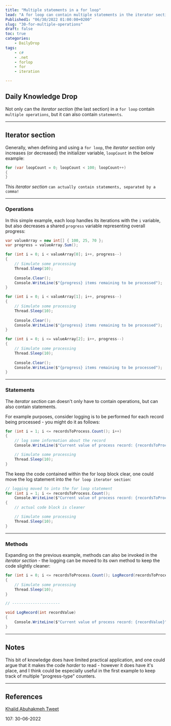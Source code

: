```yaml
---
title: "Multiple statements in a for loop"
lead: "A for loop can contain multiple statements in the iterator section"
Published1: "06/30/2022 01:00:00+0200"
slug: "30-for-multiple-operations"
draft: false
toc: true
categories:
    - DailyDrop
tags:
    - c#
    - .net
    - forlop
    - for
    - iteration

---
```


## Daily Knowledge Drop

Not only can the _iterator section_ (the last section) in a `for loop` contain `multiple operations`, but it can also contain `statements`.

---

## Iterator section

Generally, when defining and using a `for loop`, the _iterator section_ only increases (or decreased) the initializer variable, `loopCount` in the below example:

``` csharp
for (var loopCount = 0; loopCount < 100; loopCount++) 
{ 
}
```

This _iterator section_ `can actually contain statements, separated by a comma!`

---

### Operations

In this simple example, each loop handles its iterations with the `i` variable, but also decreases a shared `progress` variable representing overall progress:

``` csharp
var valueArray = new int[] { 100, 25, 70 };
var progress = valueArray.Sum();

for (int i = 0; i < valueArray[0]; i++, progress--)
{
    // Simulate some processing
    Thread.Sleep(10);
    
    Console.Clear();
    Console.WriteLine($"{progress} items remaining to be processed");
}

for (int i = 0; i < valueArray[1]; i++, progress--)
{
    // Simulate some processing
    Thread.Sleep(10);
    
    Console.Clear();
    Console.WriteLine($"{progress} items remaining to be processed");
}

for (int i = 0; i <= valueArray[2]; i++, progress--)
{
    // Simulate some processing
    Thread.Sleep(10);
    
    Console.Clear();
    Console.WriteLine($"{progress} items remaining to be processed");
}
```

---

### Statements

The _iterator section_ can doesn't only have to contain operations, but can also contain statements.

For example purposes, consider logging is to be performed for each record being processed - you might do it as follows:

``` csharp
for (int i = 1; i <= recordsToProcess.Count(); i++)
{
    // log some information about the record
    Console.WriteLine($"Current value of process record: {recordsToProcess[i]}");

    // Simulate some processing
    Thread.Sleep(10);
}
```

The keep the code contained within the for loop block clear, one could move the log statement into the `for loop iterator section`:

``` csharp
// logging moved to into the for loop statement
for (int i = 1; i <= recordsToProcess.Count(); 
    Console.WriteLine($"Current value of process record: {recordsToProcess[i]}"), i++)
{
    // actual code block is cleaner

    // Simulate some processing
    Thread.Sleep(10);
}
```

---

### Methods

Expanding on the previous example, methods can also be invoked in the _iterator section_ - the logging can be moved to its own method to keep the code slightly cleaner:

``` csharp
for (int i = 0; i <= recordsToProcess.Count(); LogRecord(recordsToProcess[i]), i++)
{
    // Simulate some processing
    Thread.Sleep(10);
}

// ---------------------

void LogRecord(int recordValue)
{
    Console.WriteLine($"Current value of process record: {recordValue}");
}
```

---

## Notes

This bit of knowledge does have limited practical application, and one could argue that it makes the code _harder_ to read - however it does have it's place, and I think could be especially useful in the first example to keep track of multiple "progress-type" counters.

---

## References

[Khalid Abuhakmeh Tweet](https://twitter.com/buhakmeh/status/1526275436140961805)  

<?# DailyDrop ?>107: 30-06-2022<?#/ DailyDrop ?>
